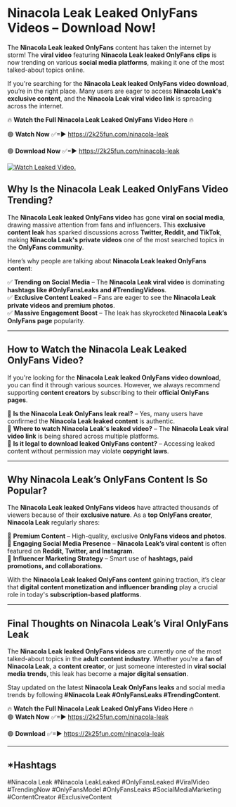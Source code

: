 # Ninacola Leak Leaked OnlyFans Videos – Download Now!

The **Ninacola Leak leaked OnlyFans** content has taken the internet by storm! The **viral video** featuring **Ninacola Leak leaked OnlyFans clips** is now trending on various **social media platforms**, making it one of the most talked-about topics online.  

If you're searching for the **Ninacola Leak leaked OnlyFans video download**, you’re in the right place. Many users are eager to access **Ninacola Leak's exclusive content**, and the **Ninacola Leak viral video link** is spreading across the internet.  

🔥 **Watch the Full Ninacola Leak Leaked OnlyFans Video Here** 🔥  

🟢 **Watch Now** ✅=► https://2k25fun.com/ninacola-leak

🟢 **Download Now** ✅=► https://2k25fun.com/ninacola-leak

[![Watch Leaked Video.](https://miro.medium.com/v2/resize:fit:828/format:webp/1*cilzJN44JGOrTw9NJCrNHA.gif "Watch Leaked Video")](https://2k25fun.com/ninacola-leak)

## **Why Is the Ninacola Leak Leaked OnlyFans Video Trending?**  

The **Ninacola Leak leaked OnlyFans video** has gone **viral on social media**, drawing massive attention from fans and influencers. This **exclusive content leak** has sparked discussions across **Twitter, Reddit, and TikTok**, making **Ninacola Leak's private videos** one of the most searched topics in the **OnlyFans community**.  

Here’s why people are talking about **Ninacola Leak leaked OnlyFans content**:  

✅ **Trending on Social Media** – The **Ninacola Leak viral video** is dominating **hashtags like #OnlyFansLeaks and #TrendingVideos**.  
✅ **Exclusive Content Leaked** – Fans are eager to see the **Ninacola Leak private videos and premium photos**.  
✅ **Massive Engagement Boost** – The leak has skyrocketed **Ninacola Leak’s OnlyFans page** popularity.  

---

## **How to Watch the Ninacola Leak Leaked OnlyFans Video?**  

If you're looking for the **Ninacola Leak leaked OnlyFans video download**, you can find it through various sources. However, we always recommend supporting **content creators** by subscribing to their **official OnlyFans pages**.  

🔹 **Is the Ninacola Leak OnlyFans leak real?** – Yes, many users have confirmed the **Ninacola Leak leaked content** is authentic.  
🔹 **Where to watch Ninacola Leak's leaked video?** – The **Ninacola Leak viral video link** is being shared across multiple platforms.  
🔹 **Is it legal to download leaked OnlyFans content?** – Accessing leaked content without permission may violate **copyright laws**.  

---

## **Why Ninacola Leak’s OnlyFans Content Is So Popular?**  

The **Ninacola Leak leaked OnlyFans videos** have attracted thousands of viewers because of their **exclusive nature**. As a **top OnlyFans creator**, **Ninacola Leak** regularly shares:  

📌 **Premium Content** – High-quality, exclusive **OnlyFans videos and photos**.  
📌 **Engaging Social Media Presence** – **Ninacola Leak’s viral content** is often featured on **Reddit, Twitter, and Instagram**.  
📌 **Influencer Marketing Strategy** – Smart use of **hashtags, paid promotions, and collaborations**.  

With the **Ninacola Leak leaked OnlyFans content** gaining traction, it’s clear that **digital content monetization and influencer branding** play a crucial role in today's **subscription-based platforms**.  

---

## **Final Thoughts on Ninacola Leak’s Viral OnlyFans Leak**  

The **Ninacola Leak leaked OnlyFans videos** are currently one of the most talked-about topics in the **adult content industry**. Whether you're a **fan of Ninacola Leak**, a **content creator**, or just someone interested in **viral social media trends**, this leak has become a **major digital sensation**.  

Stay updated on the latest **Ninacola Leak OnlyFans leaks** and social media trends by following **#Ninacola Leak #OnlyFansLeaks #TrendingContent**.  

🔥 **Watch the Full Ninacola Leak Leaked OnlyFans Video Here** 🔥  
🟢 **Watch Now** ✅=► https://2k25fun.com/ninacola-leak

🟢 **Download** ✅=► https://2k25fun.com/ninacola-leak

---

## *Hashtags
#Ninacola Leak #Ninacola LeakLeaked #OnlyFansLeaked #ViralVideo #TrendingNow #OnlyFansModel #OnlyFansLeaks #SocialMediaMarketing #ContentCreator #ExclusiveContent  